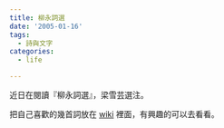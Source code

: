 ```yaml
---
title: 柳永詞選
date: '2005-01-16'
tags:
  - 詩與文字
categories:
  - life

---
```

近日在閱讀『柳永詞選』，梁雪芸選注。  
  
把自己喜歡的幾首詞放在 [wiki](http://mnel.twbbs.org/%7Eyurenju/wiki/index.php/LiuYung) 裡面，有興趣的可以去看看。
